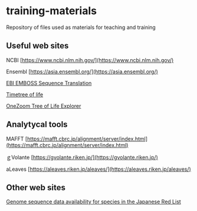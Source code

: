 # training-materials
Repository of files used as materials for teaching and training


## Useful web sites
NCBI [https://www.ncbi.nlm.nih.gov/](https://www.ncbi.nlm.nih.gov/)

Ensembl [https://asia.ensembl.org/](https://asia.ensembl.org/)

[EBI EMBOSS Sequence Translation](https://www.ebi.ac.uk/Tools/st/)

[Timetree of life](http://timetree.org/)

[OneZoom Tree of Life Explorer](https://www.onezoom.org/)

## Analytycal tools
MAFFT [https://mafft.cbrc.jp/alignment/server/index.html](https://mafft.cbrc.jp/alignment/server/index.html)

ｇVolante [https://gvolante.riken.jp/](https://gvolante.riken.jp/)

aLeaves [https://aleaves.riken.jp/aleaves/](https://aleaves.riken.jp/aleaves/)

## Other web sites
[Genome sequence data availability
for species in the
Japanese Red List](https://kirill-kryukov.com/study/Rare-species-of-Japan/)

